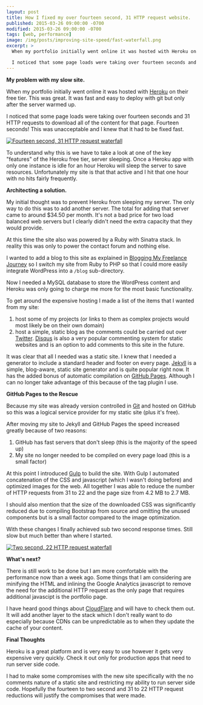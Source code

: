 ```yaml
---
layout: post
title: How I fixed my over fourteen second, 31 HTTP request website.
published: 2015-03-26 09:00:00 -0700
modified: 2015-03-26 09:00:00 -0700
tags: [web, performance]
image: /img/posts/improving-site-speed/fast-waterfall.png
excerpt: >
  When my portfolio initially went online it was hosted with Heroku on their free tier. This was great.  It was fast and easy to deploy with git but only after the server warmed up.

  I noticed that some page loads were taking over fourteen seconds and 31 HTTP requests to download all of the content for that page. Fourteen seconds! This was unacceptable and I knew that it had to be fixed fast.
---
```

**My problem with my slow site.**

When my portfolio initially went online it was hosted with [Heroku](http//www.heroku.com) on their free tier. This was great.  It was fast and easy to deploy with git but only after the server warmed up.

I noticed that some page loads were taking over fourteen seconds and 31 HTTP requests to download all of the content for that page. Fourteen seconds! This was unacceptable and I knew that it had to be fixed fast.

<a href="{{ site.url }}/img/posts/improving-site-speed/slow-waterfall.png"><img class="img-responsive" src="{{ site.url }}/img/posts/improving-site-speed/slow-waterfall.png" alt="Fourteen second, 31 HTTP request waterfall"/></a>

To understand why this is we have to take a look at one of the key "features" of the Heroku free tier, server sleeping. Once a Heroku app with only one instance is idle for an hour Heroku will sleep the server to save resources.  Unfortunately my site is that that active and I hit that one hour with no hits fairly frequently.

**Architecting a solution.**

My initial thought was to prevent Heroku from sleeping my server. The only way to do this was to add another server. The total for adding that server came to around $34.50 per month. It's not a bad price for two load balanced web servers but I clearly didn't need the extra capacity that they would provide.

At this time the site also was powered by a Ruby with Sinatra stack. In reality this was only to power the contact forum and nothing else.

I wanted to add a blog to this site as explained in [Blogging My Freelance Journey](http://www.rhysbower.com/2015/03/blogging-my-freelance-journey/) so I switch my site from Ruby to PHP so that I could more easily integrate WordPress into a `/blog` sub-directory.

Now I needed a MySQL database to store the WordPress content and Heroku was only going to charge me more for the most basic functionality.

To get around the expensive hosting I made a list of the items that I wanted from my site:

1. host some of my projects (or links to them as complex projects would most likely be on their own domain)
2. host a simple, static blog as the comments could be carried out over [Twitter](http://www.twitter.com/BowerRhys). [Disqus](https://disqus.com/) is also a very popular commenting system for static websites and is an option to add comments to this site in the future.

It was clear that all I needed was a static site. I knew that I needed a generator to include a standard header and footer on every page. [Jekyll](http://jekyllrb.com/) is a simple, blog-aware, static site generator and is quite popular right now. It has the added bonus of automatic compilation on [GitHub Pages](https://pages.github.com/). Although I can no longer take advantage of this because of the tag plugin I use.

**GitHub Pages to the Rescue**

Because my site was already version controlled in [Git](http://git-scm.com/) and hosted on GitHub so this was a logical service provider for my static site (plus it's free).

After moving my site to Jekyll and GitHub Pages the speed increased greatly because of two reasons:

1. GitHub has fast servers that don't sleep (this is the majority of the speed up)
2. My site no longer needed to be compiled on every page load (this is a small factor)

At this point I introduced [Gulp](http://gulpjs.com/) to build the site. With Gulp I automated concatenation of the CSS and javascript (which I wasn't doing before) and optimized images for the web. All together I was able to reduce the number of HTTP requests from 31 to 22 and the page size from 4.2 MB to 2.7 MB.

I should also mention that the size of the downloaded CSS was significantly reduced due to compiling Bootstrap from source and omitting the unused components but is a small factor compared to the image optimization.

With these changes I finally achieved sub two second response times. Still slow but much better than where I started.  

<a href="{{ site.url }}/img/posts/improving-site-speed/fast-waterfall.png"><img class="img-responsive" src="{{ site.url }}/img/posts/improving-site-speed/fast-waterfall.png" alt="Two second, 22 HTTP request waterfall"/></a>

**What's next?**

There is still work to be done but I am more comfortable with the performance now than a week ago. Some things that I am considering are minifying the HTML and inlining the Google Analytics javascript to remove the need for the additional HTTP request as the only page that requires additional javascipt is the portfolio page.

I have heard good things about [CloudFlare](http://www.cloudflare.com/) and will have to check them out. It will add another layer to the stack which I don't really want to do especially because CDNs can be unpredictable as to when they update the cache of your content.

**Final Thoughts**

Heroku is a great platform and is very easy to use however it gets very expensive very quickly. Check it out only for production apps that need to run server side code.

I had to make some compromises with the new site specifically with the no comments nature of a static site and restricting my ability to run server side code. Hopefully the fourteen to two second and 31 to 22 HTTP request reductions will justify the compromises that were made.
